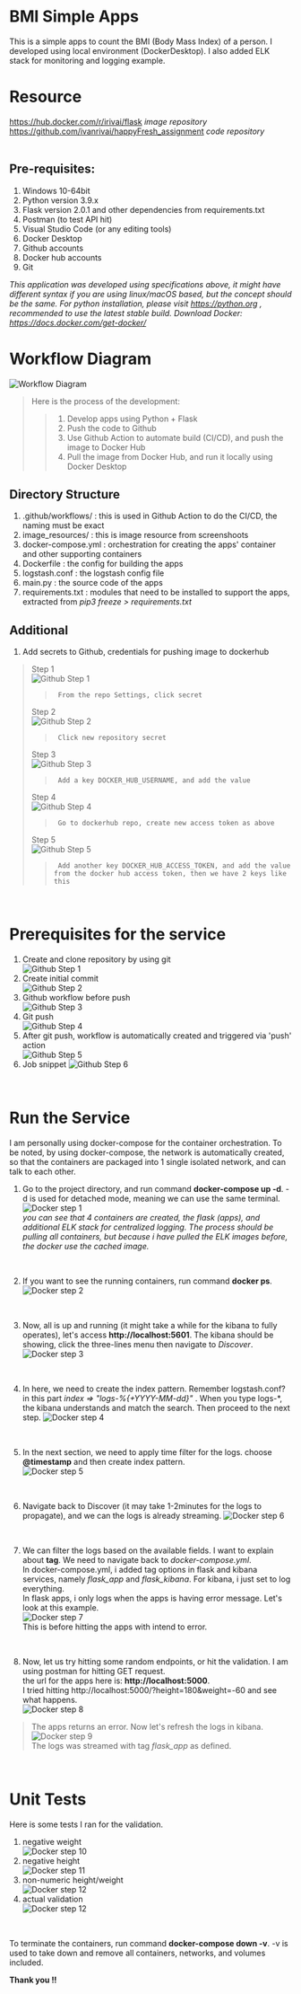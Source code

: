 # BMI Simple Apps
This is a simple apps to count the BMI (Body Mass Index) of a person. I developed using local environment (DockerDesktop). I also added ELK stack for monitoring and logging example.

# Resource  
https://hub.docker.com/r/irivai/flask     <em>image repository</em>  
https://github.com/ivanrivai/happyFresh_assignment     <em>code repository</em>  
<br />

## Pre-requisites:
1. Windows 10-64bit
2. Python version 3.9.x
3. Flask version 2.0.1 and other dependencies from requirements.txt
4. Postman (to test API hit)
5. Visual Studio Code (or any editing tools)
6. Docker Desktop
7. Github accounts
8. Docker hub accounts
9. Git

<em>This application was developed using specifications above, it might have different syntax if you are using linux/macOS based, but the concept should be the same.</em>
<em>For python installation, please visit https://python.org , recommended to use the latest stable build.</em>
<em> Download Docker: https://docs.docker.com/get-docker/</em>

# Workflow Diagram
![Workflow Diagram](/image_resources/workflow.png)

> Here is the process of the development:
>> 1. Develop apps using Python + Flask
>> 2. Push the code to Github
>> 3. Use Github Action to automate build (CI/CD), and push the image to Docker Hub
>> 4. Pull the image from Docker Hub, and run it locally using Docker Desktop

## Directory Structure
1. .github/workflows/ : this is used in Github Action to do the CI/CD, the naming must be exact
2. image_resources/ : this is image resource from screenshoots
3. docker-compose.yml : orchestration for creating the apps' container and other supporting containers 
4. Dockerfile : the config for building the apps
5. logstash.conf : the logstash config file
6. main.py : the source code of the apps
7. requirements.txt : modules that need to be installed to support the apps, extracted from <em>pip3 freeze > requirements.txt</em>

## Additional
1. Add secrets to Github, credentials for pushing image to dockerhub
> Step 1  
    ![Github Step 1](/image_resources/secret_github.PNG)  
>>      From the repo Settings, click secret    
> Step 2  
    ![Github Step 2](/image_resources/secret_github_2.PNG)  
>>      Click new repository secret  
> Step 3  
    ![Github Step 3](/image_resources/secret_github_3.PNG)  
>>      Add a key DOCKER_HUB_USERNAME, and add the value  
> Step 4  
    ![Github Step 4](/image_resources/dockerhub_settings.PNG)  
>>      Go to dockerhub repo, create new access token as above
> Step 5  
    ![Github Step 5](/image_resources/secret_github_4.PNG)  
>>      Add another key DOCKER_HUB_ACCESS_TOKEN, and add the value from the docker hub access token, then we have 2 keys like this  
<br />

# Prerequisites for the service
1. Create and clone repository by using git  
![Github Step 1](/image_resources/git-1.PNG)  
2. Create initial commit  
![Github Step 2](/image_resources/git-2.PNG) 
3. Github workflow before push  
![Github Step 3](/image_resources/github-action0.PNG) 
4. Git push  
![Github Step 4](/image_resources/git-push.PNG) 
5. After git push, workflow is automatically created and triggered via 'push' action  
![Github Step 5](/image_resources/github-action1.PNG) 
6. Job snippet
![Github Step 6](/image_resources/github-action2.PNG) 

<br />

# Run the Service
I am personally using docker-compose for the container orchestration. To be noted, by using docker-compose, the network is automatically created, so that the containers are packaged into 1 single isolated network, and can talk to each other.  
1. Go to the project directory, and run command **docker-compose up -d**. -d is used for detached mode, meaning we can use the same terminal.  
![Docker step 1](/image_resources/docker1.PNG)  
<em> you can see that 4 containers are created, the flask (apps), and additional ELK stack for centralized logging. The process should be pulling all containers, but because i have pulled the ELK images before, the docker use the cached image.</em>  
<br />

2. If you want to see the running containers, run command **docker ps**.
![Docker step 2](/image_resources/docker2.PNG) 
<br />

3. Now, all is up and running (it might take a while for the kibana to fully operates), let's access **http://localhost:5601**. The kibana should be showing, click the three-lines menu then navigate to <em>Discover</em>.    
![Docker step 3](/image_resources/kibana.PNG)  
<br />

4. In here, we need to create the index pattern. Remember logstash.conf? in this part <em> index => "logs-%{+YYYY-MM-dd}" </em>. When you type logs-*, the kibana understands and match the search. Then proceed to the next step.
![Docker step 4](/image_resources/kibana2.PNG)  
<br />

5. In the next section, we need to apply time filter for the logs. choose **@timestamp** and then create index pattern.  
![Docker step 5](/image_resources/kibana3.PNG) 
<br />

6. Navigate back to Discover (it may take 1-2minutes for the logs to propagate), and we can the logs is already streaming.
![Docker step 6](/image_resources/kibana4.PNG) 
<br />

7. We can filter the logs based on the available fields. I want to explain about **tag**. We need to navigate back to <em>docker-compose.yml</em>.  
In docker-compose.yml, i added tag options in flask and kibana services, namely <em>flask_app</em> and <em>flask_kibana</em>. For kibana, i just set to log everything.  
In flask apps, i only logs when the apps is having error message. Let's look at this example.  
![Docker step 7](/image_resources/kibana5.PNG)  
This is before hitting the apps with intend to error.  
<br />

8. Now, let us try hitting some random endpoints, or hit the validation. I am using postman for hitting GET request.  
the url for the apps here is: **http://localhost:5000**.  
I tried hitting http://localhost:5000/?height=180&weight=-60 and see what happens.  
![Docker step 8](/image_resources/postman.PNG)  
> The apps returns an error. Now let's refresh the logs in kibana.  
![Docker step 9](/image_resources/kibana6.PNG)  
> The logs was streamed with tag <em>flask_app</em> as defined.  
<br />

# Unit Tests
Here is some tests I ran for the validation.  
1. negative weight  
![Docker step 10](/image_resources/postman.PNG)  
2. negative height  
![Docker step 11](/image_resources/postman2.PNG)  
3. non-numeric height/weight  
![Docker step 12](/image_resources/postman3.PNG)  
4. actual validation  
![Docker step 12](/image_resources/postman4.PNG)  
<br />

To terminate the containers, run command **docker-compose down -v**. -v is used to take down and remove all containers, networks, and volumes included.  

**Thank you !!**
